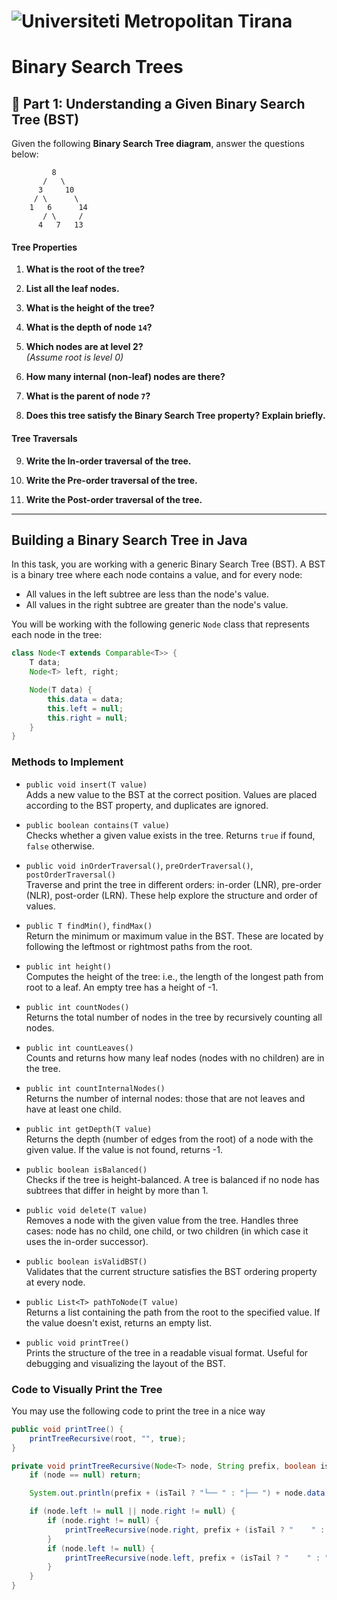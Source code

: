 # ![Universiteti Metropolitan Tirana](https://umt.edu.al/wp-content/uploads/2024/11/Universiteti-Metropolitan-Tirana.webp)  

# Binary Search Trees

## 🌳 Part 1: Understanding a Given Binary Search Tree (BST)

Given the following **Binary Search Tree diagram**, answer the questions below:

```
         8
       /   \
      3     10
     / \      \
    1   6      14
       / \     /
      4   7   13
```

#### Tree Properties

1. **What is the root of the tree?**

2. **List all the leaf nodes.**

3. **What is the height of the tree?**

4. **What is the depth of node `14`?**

5. **Which nodes are at level 2?**  
   *(Assume root is level 0)*

6. **How many internal (non-leaf) nodes are there?**

7. **What is the parent of node `7`?**

8. **Does this tree satisfy the Binary Search Tree property? Explain briefly.**

#### Tree Traversals 

9. **Write the In-order traversal of the tree.**

10. **Write the Pre-order traversal of the tree.**

11. **Write the Post-order traversal of the tree.**

---

## Building a Binary Search Tree in Java

In this task, you are working with a generic Binary Search Tree (BST). A BST is a binary tree where each node contains a value, and for every node:
- All values in the left subtree are less than the node's value.
- All values in the right subtree are greater than the node's value.

You will be working with the following generic `Node` class that represents each node in the tree:

```java
class Node<T extends Comparable<T>> {
    T data;
    Node<T> left, right;

    Node(T data) {
        this.data = data;
        this.left = null;
        this.right = null;
    }
}
```

### Methods to Implement 

- `public void insert(T value)`  
  Adds a new value to the BST at the correct position. Values are placed according to the BST property, and duplicates are ignored.

- `public boolean contains(T value)`  
  Checks whether a given value exists in the tree. Returns `true` if found, `false` otherwise.

- `public void inOrderTraversal()`, `preOrderTraversal()`, `postOrderTraversal()`  
  Traverse and print the tree in different orders: in-order (LNR), pre-order (NLR), post-order (LRN). These help explore the structure and order of values.

- `public T findMin()`, `findMax()`  
  Return the minimum or maximum value in the BST. These are located by following the leftmost or rightmost paths from the root.

- `public int height()`  
  Computes the height of the tree: i.e., the length of the longest path from root to a leaf. An empty tree has a height of -1.

- `public int countNodes()`  
  Returns the total number of nodes in the tree by recursively counting all nodes.

- `public int countLeaves()`  
  Counts and returns how many leaf nodes (nodes with no children) are in the tree.

- `public int countInternalNodes()`  
  Returns the number of internal nodes: those that are not leaves and have at least one child.

- `public int getDepth(T value)`  
  Returns the depth (number of edges from the root) of a node with the given value. If the value is not found, returns -1.

- `public boolean isBalanced()`  
  Checks if the tree is height-balanced. A tree is balanced if no node has subtrees that differ in height by more than 1.

- `public void delete(T value)`  
  Removes a node with the given value from the tree. Handles three cases: node has no child, one child, or two children (in which case it uses the in-order successor).

- `public boolean isValidBST()`  
  Validates that the current structure satisfies the BST ordering property at every node.

- `public List<T> pathToNode(T value)`  
  Returns a list containing the path from the root to the specified value. If the value doesn't exist, returns an empty list.

- `public void printTree()`  
  Prints the structure of the tree in a readable visual format. Useful for debugging and visualizing the layout of the BST.

### Code to Visually Print the Tree

You may use the following code to print the tree in a nice way

```java
public void printTree() {
    printTreeRecursive(root, "", true);
}

private void printTreeRecursive(Node<T> node, String prefix, boolean isTail) {
    if (node == null) return;

    System.out.println(prefix + (isTail ? "└── " : "├── ") + node.data);

    if (node.left != null || node.right != null) {
        if (node.right != null) {
            printTreeRecursive(node.right, prefix + (isTail ? "    " : "│   "), false);
        }
        if (node.left != null) {
            printTreeRecursive(node.left, prefix + (isTail ? "    " : "│   "), true);
        }
    }
}
```
